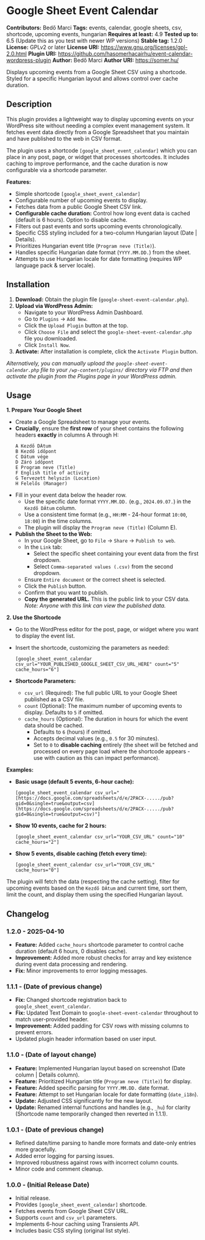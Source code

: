 # Google Sheet Event Calendar

**Contributors:** Bedő Marci
**Tags:** events, calendar, google sheets, csv, shortcode, upcoming events, hungarian
**Requires at least:** 4.9
**Tested up to:** 6.5 (Update this as you test with newer WP versions)
**Stable tag:** 1.2.0
**License:** GPLv2 or later
**License URI:** https://www.gnu.org/licenses/gpl-2.0.html
**Plugin URI:** https://github.com/hasomerhacairhu/event-calendar-wordpress-plugin
**Author:** Bedő Marci
**Author URI:** https://somer.hu/

Displays upcoming events from a Google Sheet CSV using a shortcode. Styled for a specific Hungarian layout and allows control over cache duration.

## Description

This plugin provides a lightweight way to display upcoming events on your WordPress site without needing a complex event management system. It fetches event data directly from a Google Spreadsheet that you maintain and have published to the web in CSV format.

The plugin uses a shortcode `[google_sheet_event_calendar]` which you can place in any post, page, or widget that processes shortcodes. It includes caching to improve performance, and the cache duration is now configurable via a shortcode parameter.

**Features:**

* Simple shortcode `[google_sheet_event_calendar]`
* Configurable number of upcoming events to display.
* Fetches data from a public Google Sheet CSV link.
* **Configurable cache duration:** Control how long event data is cached (default is 6 hours). Option to disable cache.
* Filters out past events and sorts upcoming events chronologically.
* Specific CSS styling included for a two-column Hungarian layout (Date | Details).
* Prioritizes Hungarian event title (`Program neve (Title)`).
* Handles specific Hungarian date format (`YYYY.MM.DD.`) from the sheet.
* Attempts to use Hungarian locale for date formatting (requires WP language pack & server locale).

## Installation

1.  **Download:** Obtain the plugin file (`google-sheet-event-calendar.php`).
2.  **Upload via WordPress Admin:**
    * Navigate to your WordPress Admin Dashboard.
    * Go to `Plugins` -> `Add New`.
    * Click the `Upload Plugin` button at the top.
    * Click `Choose File` and select the `google-sheet-event-calendar.php` file you downloaded.
    * Click `Install Now`.
3.  **Activate:** After installation is complete, click the `Activate Plugin` button.

*Alternatively, you can manually upload the `google-sheet-event-calendar.php` file to your `/wp-content/plugins/` directory via FTP and then activate the plugin from the Plugins page in your WordPress admin.*

## Usage

**1. Prepare Your Google Sheet**

* Create a Google Spreadsheet to manage your events.
* **Crucially**, ensure the **first row** of your sheet contains the following headers **exactly** in columns A through H:
    ```
    A Kezdő DÁtum
    B Kezdő időpont
    C Dátum vége
    D Záró időpont
    E Program neve (Title)
    F English title of activity
    G Tervezett helyszín (Location)
    H Felelős (Manager)
    ```
* Fill in your event data below the header row.
    * Use the specific date format `YYYY.MM.DD.` (e.g., `2024.09.07.`) in the `Kezdő DÁtum` column.
    * Use a consistent time format (e.g., `HH:MM` - 24-hour format `10:00`, `18:00`) in the time columns.
    * The plugin will display the `Program neve (Title)` (Column E).
* **Publish the Sheet to the Web:**
    * In your Google Sheet, go to `File` -> `Share` -> `Publish to web`.
    * In the `Link` tab:
        * Select the specific sheet containing your event data from the first dropdown.
        * Select `Comma-separated values (.csv)` from the second dropdown.
    * Ensure `Entire document` or the correct sheet is selected.
    * Click the `Publish` button.
    * Confirm that you want to publish.
    * **Copy the generated URL.** This is the public link to your CSV data. *Note: Anyone with this link can view the published data.*

**2. Use the Shortcode**

* Go to the WordPress editor for the post, page, or widget where you want to display the event list.
* Insert the shortcode, customizing the parameters as needed:

    ```shortcode
    [google_sheet_event_calendar csv_url="YOUR_PUBLISHED_GOOGLE_SHEET_CSV_URL_HERE" count="5" cache_hours="6"]
    ```

* **Shortcode Parameters:**
    * `csv_url` (Required): The full public URL to your Google Sheet published as a CSV file.
    * `count` (Optional): The maximum number of upcoming events to display. Defaults to `5` if omitted.
    * `cache_hours` (Optional): The duration in hours for which the event data should be cached.
        * Defaults to `6` (hours) if omitted.
        * Accepts decimal values (e.g., `0.5` for 30 minutes).
        * Set to `0` to **disable caching** entirely (the sheet will be fetched and processed on every page load where the shortcode appears - use with caution as this can impact performance).

**Examples:**

* **Basic usage (default 5 events, 6-hour cache):**
    ```shortcode
    [google_sheet_event_calendar csv_url="[https://docs.google.com/spreadsheets/d/e/2PACX-...../pub?gid=0&single=true&output=csv](https://docs.google.com/spreadsheets/d/e/2PACX-...../pub?gid=0&single=true&output=csv)"]
    ```
* **Show 10 events, cache for 2 hours:**
    ```shortcode
    [google_sheet_event_calendar csv_url="YOUR_CSV_URL" count="10" cache_hours="2"]
    ```
* **Show 5 events, disable caching (fetch every time):**
    ```shortcode
    [google_sheet_event_calendar csv_url="YOUR_CSV_URL" cache_hours="0"]
    ```

The plugin will fetch the data (respecting the cache setting), filter for upcoming events based on the `Kezdő DÁtum` and current time, sort them, limit the count, and display them using the specified Hungarian layout.

## Changelog

### 1.2.0 - 2025-04-10
* **Feature:** Added `cache_hours` shortcode parameter to control cache duration (default 6 hours, 0 disables cache).
* **Improvement:** Added more robust checks for array and key existence during event data processing and rendering.
* **Fix:** Minor improvements to error logging messages.

### 1.1.1 - (Date of previous change)
* **Fix:** Changed shortcode registration back to `google_sheet_event_calendar`.
* **Fix:** Updated Text Domain to `google-sheet-event-calendar` throughout to match user-provided header.
* **Improvement:** Added padding for CSV rows with missing columns to prevent errors.
* Updated plugin header information based on user input.

### 1.1.0 - (Date of layout change)
* **Feature:** Implemented Hungarian layout based on screenshot (Date column | Details column).
* **Feature:** Prioritized Hungarian title (`Program neve (Title)`) for display.
* **Feature:** Added specific parsing for `YYYY.MM.DD.` date format.
* **Feature:** Attempt to set Hungarian locale for date formatting (`date_i18n`).
* **Update:** Adjusted CSS significantly for the new layout.
* **Update:** Renamed internal functions and handles (e.g., `_hu`) for clarity (Shortcode name temporarily changed then reverted in 1.1.1).

### 1.0.1 - (Date of previous change)
* Refined date/time parsing to handle more formats and date-only entries more gracefully.
* Added error logging for parsing issues.
* Improved robustness against rows with incorrect column counts.
* Minor code and comment cleanup.

### 1.0.0 - (Initial Release Date)
* Initial release.
* Provides `[google_sheet_event_calendar]` shortcode.
* Fetches events from Google Sheet CSV URL.
* Supports `count` and `csv_url` parameters.
* Implements 6-hour caching using Transients API.
* Includes basic CSS styling (original list style).